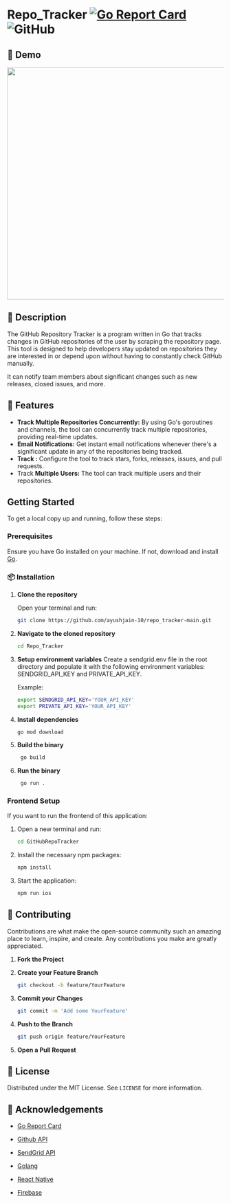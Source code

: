 # Repo_Tracker [![Go Report Card](https://goreportcard.com/badge/github.com/ayushjain-10/repo_tracker-main)](https://goreportcard.com/report/github.com/ayushjain-10/repo_tracker-main) ![GitHub](https://img.shields.io/github/license/ayushjain-10/Repo_Tracker) 





##  🎥 Demo
<div align="center">
    <img src="output.gif" width="auto" height="540">
    <br>
</div>

## 📝 Description

The GitHub Repository Tracker is a program written in Go that tracks changes in GitHub repositories of the user by scraping the repository page. This tool is designed to help developers stay updated on repositories they are interested in or depend upon without having to constantly check GitHub manually.

It can notify team members about significant changes such as new releases, closed issues, and more.

## 🚀 Features

* **Track Multiple Repositories Concurrently:** By using Go's goroutines and channels, the tool can concurrently track multiple repositories, providing real-time updates.
* **Email Notifications:** Get instant email notifications whenever there's a significant update in any of the repositories being tracked.
* **Track :** Configure the tool to track stars, forks, releases, issues, and pull requests.
* Track **Multiple Users:** The tool can track multiple users and their repositories.

## Getting Started

To get a local copy up and running, follow these steps:

### Prerequisites

Ensure you have Go installed on your machine. If not, download and install [Go](https://golang.org/dl/).

### 📦 Installation

1. **Clone the repository**

   Open your terminal and run:

   ```sh
   git clone https://github.com/ayushjain-10/repo_tracker-main.git
    ```
   
2. **Navigate to the cloned repository**

   ```sh
   cd Repo_Tracker
    ```
   

3. **Setup environment variables** 
   Create a sendgrid.env file in the root directory and populate it with the following environment variables: SENDGRID_API_KEY and PRIVATE_API_KEY.

   Example:
   ```sh
   export SENDGRID_API_KEY='YOUR_API_KEY'
   export PRIVATE_API_KEY='YOUR_API_KEY'
   ```


3. **Install dependencies**

   ```sh
   go mod download
   ```

4. **Build the binary**

   ```sh
    go build
    ```

5. **Run the binary**

   ```sh
    go run .
    ```

### Frontend Setup

If you want to run the frontend of this application:

1. Open a new terminal and run:
    ```sh
    cd GitHubRepoTracker
    ```

2. Install the necessary npm packages:
    ```sh
    npm install
    ```

3. Start the application:
      ```sh
      npm run ios
      ```

## 👥 Contributing

Contributions are what make the open-source community such an amazing place to learn, inspire, and create. Any contributions you make are greatly appreciated.

1. **Fork the Project**

2. **Create your Feature Branch**
   
   ```sh
   git checkout -b feature/YourFeature
   ```

3. **Commit your Changes**
   
   ```sh
   git commit -m 'Add some YourFeature'
   ```

4. **Push to the Branch**
   
   ```sh
   git push origin feature/YourFeature
   ```

5. **Open a Pull Request**

## 📝 License

Distributed under the MIT License. See `LICENSE` for more information.


## 🙌 Acknowledgements


- [Go Report Card](https://goreportcard.com/)

- [Github API](https://docs.github.com/en/rest/guides/getting-started-with-the-rest-api?apiVersion=2022-11-28)

- [SendGrid API](https://sendgrid.com/solutions/email-api/?utm_source=google&utm_medium=cpc&utm_term=sendgrid%20api&utm_campaign=SendGrid_G_S_NAMER_Brand_Tier1&cq_plac=&cq_net=g&cq_pos=&cq_med=&cq_plt=gp&gad=1&gclid=CjwKCAjwwb6lBhBJEiwAbuVUSnb6Ex5mWe5pdh0zVf7ngih0XIzI_L5PYgQBYFEbRXaCOLxX2lEDshoC8-wQAvD_BwE)

- [Golang](https://golang.org/)

- [React Native](https://reactnative.dev/)

- [Firebase](https://firebase.google.com/)


